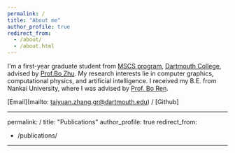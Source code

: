 ```yaml
---
permalink: /
title: "About me"
author_profile: true
redirect_from: 
  - /about/
  - /about.html
---
```


I'm a first-year graduate student from [MSCS program](https://web.cs.dartmouth.edu/), [Dartmouth College](https://home.dartmouth.edu/), advised by [Prof.Bo Zhu](https://faculty.cc.gatech.edu/~bozhu/). My research interests lie in computer graphics, computational physics, and artificial intelligence. I received my B.E. from Nankai University, where I was advised by [Prof. Bo Ren](https://ren-bo.net/).

[Email](mailto: taiyuan.zhang.gr@dartmouth.edu) / [Github]

---
permalink: /
title: "Publications"
author_profile: true
redirect_from: 
  - /publications/
---
